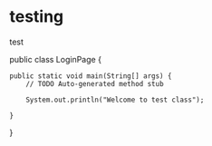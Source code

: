 # testing
test

public class LoginPage {

	public static void main(String[] args) {
		// TODO Auto-generated method stub
	
		System.out.println("Welcome to test class");

	}

}
